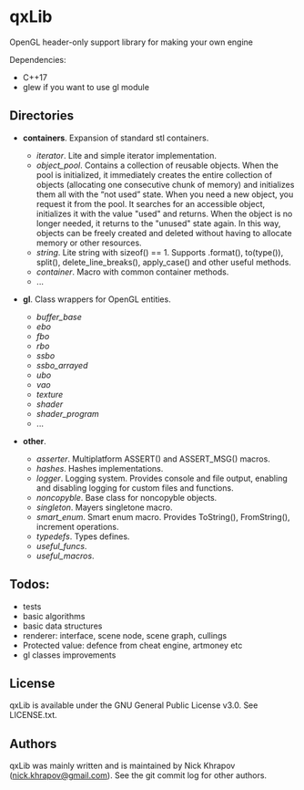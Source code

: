 # qxLib
OpenGL header-only support library for making your own engine

Dependencies:
+ C++17
+ glew if you want to use gl module

## Directories

+ __containers__. Expansion of standard stl containers.
  + _iterator_. Lite and simple iterator implementation.
  + _object_pool_. Contains a collection of reusable objects. When the pool is initialized, it immediately creates the entire collection of objects (allocating one consecutive chunk of memory) and initializes them all with the “not used” state. When you need a new object, you request it from the pool. It searches for an accessible object, initializes it with the value "used" and returns. When the object is no longer needed, it returns to the "unused" state again. In this way, objects can be freely created and deleted without having to allocate memory or other resources.
  + _string_. Lite string with sizeof() == 1. Supports .format(), to(type()), split(), delete_line_breaks(), apply_case() and other useful methods.
  + _container_. Macro with common container methods. 
  + ...

+ __gl__. Class wrappers for OpenGL entities.
  + _buffer_base_
  + _ebo_
  + _fbo_
  + _rbo_
  + _ssbo_
  + _ssbo_arrayed_
  + _ubo_
  + _vao_
  + _texture_
  + _shader_
  + _shader_program_
  + ...
  
+ __other__. 
  + _asserter_. Multiplatform ASSERT() and ASSERT_MSG() macros.
  + _hashes_. Hashes implementations.
  + _logger_. Logging system. Provides console and file output, enabling and disabling logging for custom files and functions.
  + _noncopyble_. Base class for noncopyble objects.
  + _singleton_. Mayers singletone macro.
  + _smart_enum_. Smart enum macro. Provides ToString(), FromString(), increment operations.
  + _typedefs_. Types defines.
  + _useful_funcs_. 
  + _useful_macros_. 
  
## Todos:
  + tests
  + basic algorithms
  + basic data structures
  + renderer: interface, scene node, scene graph, cullings
  + Protected value: defence from cheat engine, artmoney etc
  + gl classes improvements
  
## License

qxLib is available under the GNU General Public License v3.0. See LICENSE.txt.


## Authors

qxLib was mainly written and is maintained by Nick Khrapov
(nick.khrapov@gmail.com). See the git commit log for other authors.
